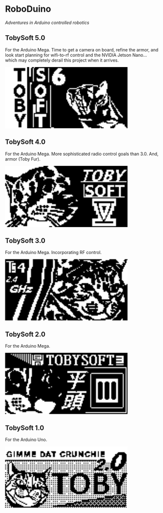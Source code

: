 # RoboDuino

_Adventures in Arduino controlled robotics_

## TobySoft 5.0

For the Arduino Mega. Time to get a camera on board, refine the armor, and look start planning for wifi-to-rf control and the NVIDIA Jetson Nano... which may completely derail this project when it arrives.

[<img src="https://raw.githubusercontent.com/simplegr33n/RoboDuino/master/_assets/TS5.bmp" width="400">](https://github.com/simplegr33n/RoboDuino/tree/master/TobySoft_5)

## TobySoft 4.0

For the Arduino Mega. More sophisticated radio control goals than 3.0. And, armor (Toby Fur).

[<img src="https://raw.githubusercontent.com/simplegr33n/RoboDuino/master/_assets/TS4.bmp" width="400">](https://github.com/simplegr33n/RoboDuino/tree/master/TobySoft_4)

## TobySoft 3.0

For the Arduino Mega. Incorporating RF control.

[<img src="https://raw.githubusercontent.com/simplegr33n/RoboDuino/master/_assets/TS3.bmp" width="400">](https://github.com/simplegr33n/RoboDuino/tree/master/TobySoft_3)

## TobySoft 2.0

For the Arduino Mega.

[<img src="https://raw.githubusercontent.com/simplegr33n/RoboDuino/master/_assets/TS2.bmp" width="400">](https://github.com/simplegr33n/RoboDuino/tree/master/TobySoft_2)

## TobySoft 1.0

For the Arduino Uno.

[<img src="https://raw.githubusercontent.com/simplegr33n/RoboDuino/master/_assets/TS1.bmp" width="400">](https://github.com/simplegr33n/RoboDuino/tree/master/TobySoft_1)
